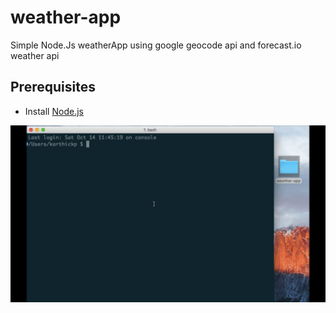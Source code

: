 # weather-app
Simple Node.Js weatherApp using google geocode api and forecast.io weather api

## Prerequisites
* Install [Node.js](https://nodejs.org)

![alt text](https://github.com/karthickhps/weather-app/blob/master/weather.gif?raw=true)
